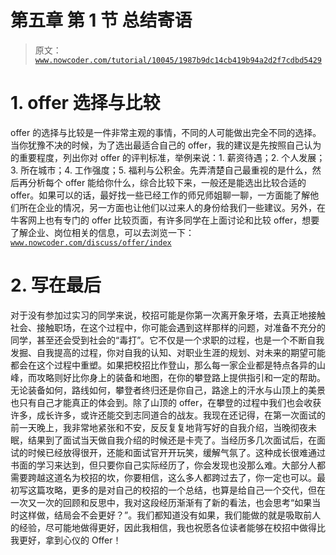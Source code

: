 # 第五章 第 1 节 总结寄语

> 原文：[`www.nowcoder.com/tutorial/10045/1987b9dc14cb419b94a2d2f7cdbd5429`](https://www.nowcoder.com/tutorial/10045/1987b9dc14cb419b94a2d2f7cdbd5429)

# 1\. offer 选择与比较

offer 的选择与比较是一件非常主观的事情，不同的人可能做出完全不同的选择。当你犹豫不决的时候，为了选出最适合自己的 offer，我的建议是先按照自己认为的重要程度，列出你对 offer 的评判标准，举例来说：1\. 薪资待遇；2\. 个人发展；3\. 所在城市；4\. 工作强度；5\. 福利与公积金。先弄清楚自己最重视的是什么，然后再分析每个 offer 能给你什么，综合比较下来，一般还是能选出比较合适的 offer。如果可以的话，最好找一些已经工作的师兄师姐聊一聊，一方面能了解他们所在企业的情况，另一方面也让他们以过来人的身份给我们一些建议。另外，在牛客网上也有专门的 offer 比较页面，有许多同学在上面讨论和比较 offer，想要了解企业、岗位相关的信息，可以去浏览一下：[`www.nowcoder.com/discuss/offer/index`](https://www.nowcoder.com/discuss/offer/index)

# 2\. 写在最后

对于没有参加过实习的同学来说，校招可能是你第一次离开象牙塔，去真正地接触社会、接触职场，在这个过程中，你可能会遇到这样那样的问题，对准备不充分的同学，甚至还会受到社会的“毒打”。它不仅是一个求职的过程，也是一个不断自我发掘、自我提高的过程，你对自我的认知、对职业生涯的规划、对未来的期望可能都会在这个过程中重塑。如果把校招比作登山，那么每一家企业都是特点各异的山峰，而攻略则好比你身上的装备和地图，在你的攀登路上提供指引和一定的帮助。无论装备如何，路线如何，攀登者终归还是你自己，路途上的汗水与山顶上的美景也只有自己才能真正的体会到。除了山顶的 offer，在攀登的过程中我们也会收获许多，成长许多，或许还能交到志同道合的战友。我现在还记得，在第一次面试的前一天晚上，我非常地紧张和不安，反反复复地背写好的自我介绍，当晚彻夜未眠，结果到了面试当天做自我介绍的时候还是卡壳了。当经历多几次面试后，在面试的时候已经放得很开，还能和面试官开开玩笑，缓解气氛了。这种成长很难通过书面的学习来达到，但只要你自己实际经历了，你会发现也没那么难。大部分人都需要跨越这道名为校招的坎，你要相信，这么多人都跨过去了，你一定也可以。最初写这篇攻略，更多的是对自己的校招的一个总结，也算是给自己一个交代，但在一次又一次的回顾和反思中，我对这段经历渐渐有了新的看法，也会思考“如果当时这样做，结局会不会更好？”。我们都知道没有如果，我们能做的就是吸取前人的经验，尽可能地做得更好，因此我相信，我也祝愿各位读者能够在校招中做得比我更好，拿到心仪的 Offer！